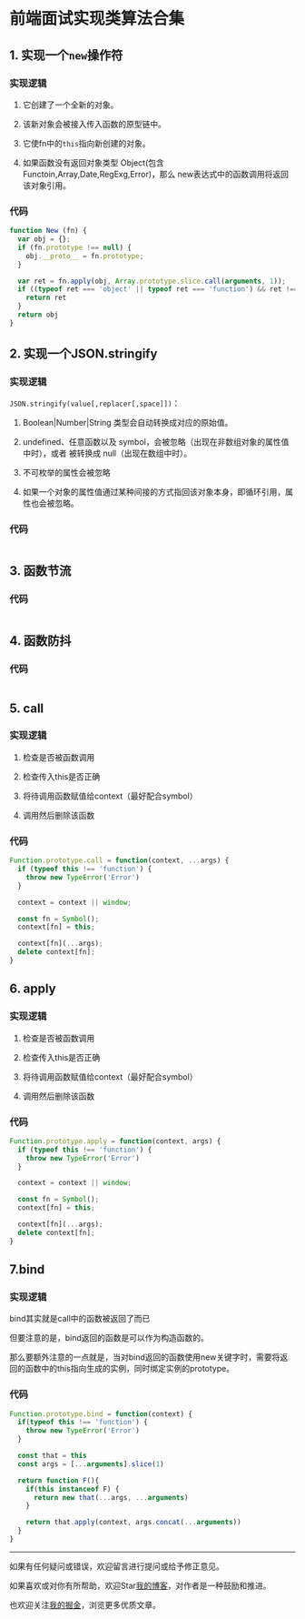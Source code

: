 # 前端面试实现类算法合集

## 1. 实现一个```new```操作符

### 实现逻辑

1. 它创建了一个全新的对象。

2. 该新对象会被接入传入函数的原型链中。

3. 它使fn中的```this```指向新创建的对象。

4. 如果函数没有返回对象类型 Object(包含 Functoin,Array,Date,RegExg,Error)，那么 new表达式中的函数调用将返回该对象引用。

### 代码
```javascript
function New (fn) {
  var obj = {};
  if (fn.prototype !== null) {
    obj.__proto__ = fn.prototype;
  }

  var ret = fn.apply(obj, Array.prototype.slice.call(arguments, 1));
  if ((typeof ret === 'object' || typeof ret === 'function') && ret !== null) {
    return ret 
  }
  return obj
}
```


## 2. 实现一个JSON.stringify 

### 实现逻辑
```JSON.stringify(value[,replacer[,space]])```：

1. Boolean|Number|String 类型会自动转换成对应的原始值。

2. undefined、任意函数以及 symbol，会被忽略（出现在非数组对象的属性值中时），或者
被转换成 null（出现在数组中时）。

3. 不可枚举的属性会被忽略

4. 如果一个对象的属性值通过某种间接的方式指回该对象本身，即循环引用，属性也会被忽略。

### 代码
```javascript

```

## 3. 函数节流
### 代码
```javascript

```

## 4. 函数防抖
### 代码
```javascript

```

## 5. call

### 实现逻辑

1. 检查是否被函数调用

2. 检查传入this是否正确

3. 将待调用函数赋值给context（最好配合symbol）

4. 调用然后删除该函数

### 代码

```javascript
Function.prototype.call = function(context, ...args) {
  if (typeof this !== 'function') {
    throw new TypeError('Error')
  }

  context = context || window;

  const fn = Symbol();
  context[fn] = this;

  context[fn](...args);
  delete context[fn];
}
```

## 6. apply

### 实现逻辑

1. 检查是否被函数调用

2. 检查传入this是否正确

3. 将待调用函数赋值给context（最好配合symbol）

4. 调用然后删除该函数

### 代码

```javascript
Function.prototype.apply = function(context, args) {
  if (typeof this !== 'function') {
    throw new TypeError('Error')
  }

  context = context || window;

  const fn = Symbol();
  context[fn] = this;

  context[fn](...args);
  delete context[fn];
}
```


## 7.bind

### 实现逻辑

bind其实就是call中的函数被返回了而已

但要注意的是，bind返回的函数是可以作为构造函数的。

那么要额外注意的一点就是，当对bind返回的函数使用new关键字时，需要将返回的函数中的this指向生成的实例，同时绑定实例的prototype。

### 代码
```javascript
Function.prototype.bind = function(context) {
  if(typeof this !== 'function') {
    throw new TypeError('Error')
  }

  const that = this
  const args = [...arguments].slice(1)

  return function F(){
    if(this instanceof F) {
      return new that(...args, ...arguments)
    }

    return that.apply(context, args.concat(...arguments))
  }
}
```





---
如果有任何疑问或错误，欢迎留言进行提问或给予修正意见。

如果喜欢或对你有所帮助，欢迎Star[我的博客](https://github.com/wy2016xiao/blog)，对作者是一种鼓励和推进。

也欢迎关注[我的掘金](https://juejin.im/user/583bbd74ac502e006ea81f99)，浏览更多优质文章。